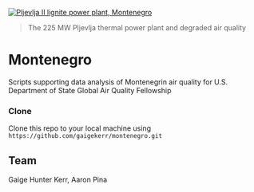 <a href="http://bankwatch.org/project/pljevlja-ii-lignite-power-plant-montenegro"><img src="http://bankwatch.org/wp-content/uploads/2014/10/Pljevlja-panorama-2000x1000.jpg" title="Pljevlja II lignite power plant, Montenegro" alt="Pljevlja II lignite power plant, Montenegro"></a>
> The 225 MW Pljevlja thermal power plant and degraded air quality

# Montenegro 
Scripts supporting data analysis of Montenegrin air quality for U.S. Department of State Global Air Quality Fellowship

### Clone

Clone this repo to your local machine using `https://github.com/gaigekerr/montenegro.git`

## Team

Gaige Hunter Kerr, Aaron Pina
